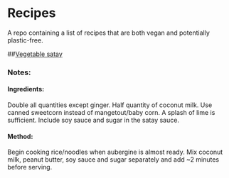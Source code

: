 # Recipes
A repo containing a list of recipes that are both vegan and potentially plastic-free.

##[Vegetable satay](https://www.olivemagazine.com/recipes/vegetarian/vegetable-satay-curry/)
### Notes:
#### Ingredients:
Double all quantities except ginger.
Half quantity of coconut milk.
Use canned sweetcorn instead of mangetout/baby corn.
A splash of lime is sufficient.
Include soy sauce and sugar in the satay sauce.

#### Method:
Begin cooking rice/noodles when aubergine is almost ready.
Mix coconut milk, peanut butter, soy sauce and sugar separately and add ~2 minutes before serving.
